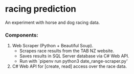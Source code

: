 # racing prediction

An experiment with horse and dog racing data.

### Components:
1. Web Scraper (Python + Beautiful Soup).
   * Scrapes race results from the TAB NZ website.
   * Saves results in SQL Server database via C# Web API.
   * Run with `pipenv run python3 date_range-scraper.py'
2. C# Web API for [create, read] access over the race data.
